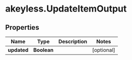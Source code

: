 # akeyless.UpdateItemOutput

## Properties

Name | Type | Description | Notes
------------ | ------------- | ------------- | -------------
**updated** | **Boolean** |  | [optional] 


